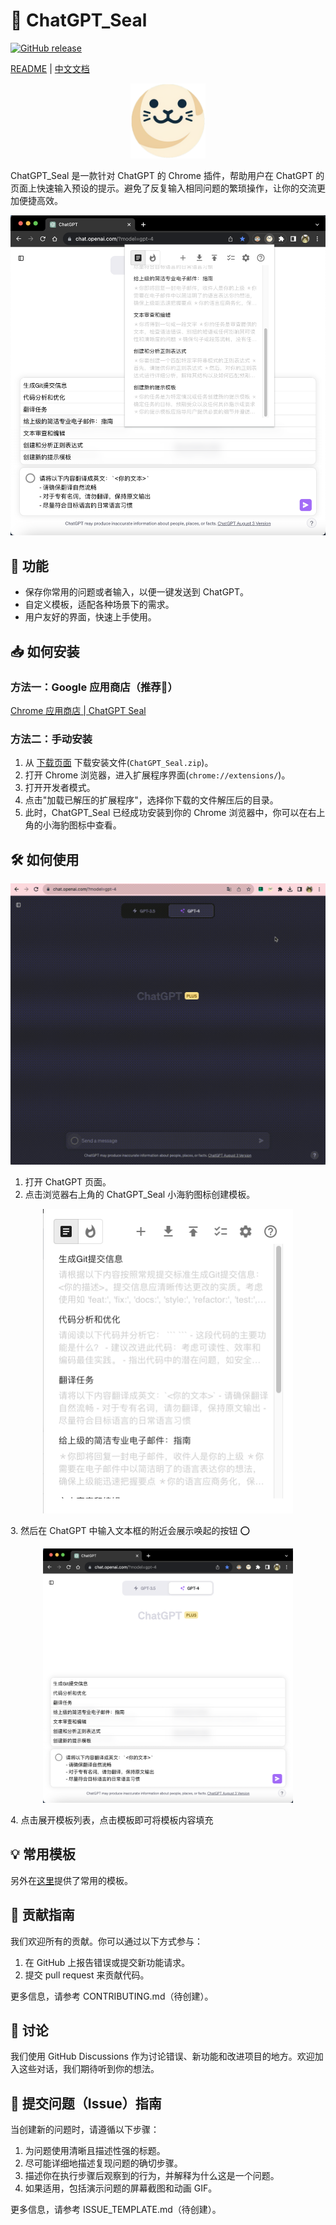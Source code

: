 # 🦭 ChatGPT_Seal

[![GitHub release](https://img.shields.io/github/tag/LouisTsang-jk/chatgpt-seal.svg?label=release)](https://github.com/LouisTsang-jk/chatgpt-seal/releases)

[README](README.md) | [中文文档](README_zh.md)

<p align="center">
    <img src="./logo.png" alt="ChatGPT_Seal" width="120" height="120">
</p>

ChatGPT_Seal 是一款针对 ChatGPT 的 Chrome 插件，帮助用户在 ChatGPT 的页面上快速输入预设的提示。避免了反复输入相同问题的繁琐操作，让你的交流更加便捷高效。

<p align="center">
    <img src="./snapshot/snapshot-3.png" alt="ChatGPT_Seal">
</p>

## 🚀 功能

- 保存你常用的问题或者输入，以便一键发送到 ChatGPT。
- 自定义模板，适配各种场景下的需求。
- 用户友好的界面，快速上手使用。

## 📥 如何安装

###  方法一：Google 应用商店（推荐🌟）

[Chrome 应用商店 | ChatGPT Seal](https://chrome.google.com/webstore/detail/chatgpt-seal/mebdcpkmkjfchchihecliclanaefgffd?utm_source=ext_sidebar&hl=zh-CN)

### 方法二：手动安装

1. 从 [下载页面](https://github.com/LouisTsang-jk/chatgpt-seal/releases) 下载安装文件(`ChatGPT_Seal.zip`)。
2. 打开 Chrome 浏览器，进入扩展程序界面(`chrome://extensions/`)。
3. 打开开发者模式。
4. 点击"加载已解压的扩展程序"，选择你下载的文件解压后的目录。
5. 此时，ChatGPT_Seal 已经成功安装到你的 Chrome 浏览器中，你可以在右上角的小海豹图标中查看。

## 🛠️ 如何使用
![Rec](snapshot/rec.gif)

1. 打开 ChatGPT 页面。
2. 点击浏览器右上角的 ChatGPT_Seal 小海豹图标创建模板。
<p align="center">
    <img src="./snapshot/snapshot-2.png" alt="ChatGPT_Seal" width="400">
</p>
3. 然后在 ChatGPT 中输入文本框的附近会展示唤起的按钮 ⭕️
<p align="center">
    <img src="./snapshot/snapshot-1.png" alt="ChatGPT_Seal" width="400">
</p>
4. 点击展开模板列表，点击模板即可将模板内容填充

## 💡 常用模板

另外在[这里](<(./src/conf/prompts_zh.json)>)提供了常用的模板。

## 🤝 贡献指南

我们欢迎所有的贡献。你可以通过以下方式参与：

1. 在 GitHub 上报告错误或提交新功能请求。
2. 提交 pull request 来贡献代码。

更多信息，请参考 CONTRIBUTING.md（待创建）。

## 💬 讨论

我们使用 GitHub Discussions 作为讨论错误、新功能和改进项目的地方。欢迎加入这些对话，我们期待听到你的想法。

## 🐞 提交问题（Issue）指南

当创建新的问题时，请遵循以下步骤：

1. 为问题使用清晰且描述性强的标题。
2. 尽可能详细地描述复现问题的确切步骤。
3. 描述你在执行步骤后观察到的行为，并解释为什么这是一个问题。
4. 如果适用，包括演示问题的屏幕截图和动画 GIF。

更多信息，请参考 ISSUE_TEMPLATE.md（待创建）。
